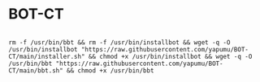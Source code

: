 # BOT-CT

<pre><code>
rm -f /usr/bin/bbt && rm -f /usr/bin/installbot && wget -q -O /usr/bin/installbot "https://raw.githubusercontent.com/yapumu/BOT-CT/main/installer.sh" && chmod +x /usr/bin/installbot && wget -q -O /usr/bin/bbt "https://raw.githubusercontent.com/yapumu/BOT-CT/main/bbt.sh" && chmod +x /usr/bin/bbt
</code></pre>
